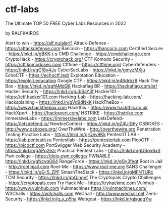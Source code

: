 # ctf-labs

The Ultimate TOP 50 FREE Cyber Labs Resources in 2022

by RALFKAIROS

Alert to win - https://alf.nu/alert1
Attack-Defense - https://attackdefense.com
Bancocn - https://bancocn.com
Certified Secure - https://lnkd.in/gBKK-i-s
CMD Challenge - https://cmdchallenge.com
CryptoHack - https://cryptohack.org/
CTF Komodo Security - https://ctf.komodosec.com
Ctftime - https://ctftime.org/
Cyberdefenders - https://lnkd.in/gCf8v4Ju
CyberSecLabs - https://lnkd.in/gmyzMXju
EchoCTF - https://echoctf.red/
Explotation Education - https://exploit.education
Google CTF - https://lnkd.in/e46drbz8
Hack The Box - https://lnkd.in/ggfAMdQ8
Hackaflag BR - https://hackaflag.com.br/
Hacker Security - https://lnkd.in/gJbSaY3f
Hacker101 - https://ctf.hacker101.com
Hacking-Lab - https://hacking-lab.com/
Hacksplaining - https://lnkd.in/gVd9dNkK
HackTheBox - https://www.hackthebox.com
Hackthis - https://www.hackthis.co.uk
HackXpert - https://hackxpert.com/
HSTRIKE - https://hstrike.com
ImmersiveLabs - https://immersivelabs.com
LetsDefend- https://letsdefend.io/
NewbieContest - https://lnkd.in/gZ4UjDhy
OSBOXES - http://www.osboxes.org/
OverTheWire - http://overthewire.org
Penetration Testing Practice Labs - https://lnkd.in/grQev9Kk
PentestIT LAB - https://lab.pentestit.ru
Pentestlab - https://pentesterlab.com
PicoCTF - https://picoctf.com
PortSwigger Web Security Academy - https://lnkd.in/gAPq2ezr
Practical Pentest Labs - https://lnkd.in/gUSqv6xS
Pwn college - https://dojo.pwn.college/
PWNABLE - https://lnkd.in/gNcyqG64
RangeForce - https://lnkd.in/gGy3feqt
Root in Jail - http://rootinjail.com
Root-Me - https://www.root-me.org
SANS Challenger - https://lnkd.in/gG-5_ZPF
SmashTheStack - https://lnkd.in/gMFNTURc
TCM Security - https://lnkd.in/gbQinqvf
The Cryptopals Crypto Challenges - https://cryptopals.com
Try Hack Me - https://tryhackme.com
Vulnhub - https://www.vulnhub.com
Vulnmachines https://vulnmachines.com/
W3Challs - https://w3challs.com
WeChall - http://www.wechall.net
Zenk-Security - https://lnkd.in/g_y_p5ha
Webgoat - https://lnkd.in/gjsgegYw
